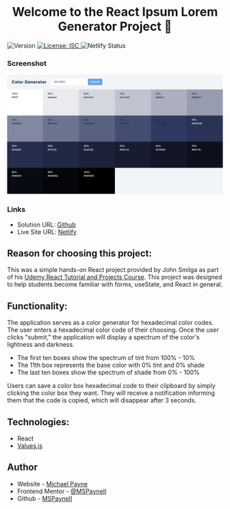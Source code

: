 <h1 align="center">Welcome to the React Ipsum Lorem Generator Project 👋</h1>
<p>
  <img alt="Version" src="https://img.shields.io/badge/version-1.0.0-blue.svg?cacheSeconds=2592000" />
  <a href="#" target="_blank">
    <img alt="License: ISC" src="https://img.shields.io/badge/License-ISC-yellow.svg" />
  </a>
  <img alt="Netlify Status" src="https://api.netlify.com/api/v1/badges/050620f6-ab98-4a26-810e-4651302d33b4/deploy-status" />
</p>

### Screenshot

![Screenshot](public/colorGeneratorScreenshot.png)

### Links

- Solution URL: [Github](https://github.com/MSPayneII/fem-nft-card-component)
- Live Site URL: [Netlify](https://mspayneii-react-color-generator.netlify.app/)

## Reason for choosing this project:

This was a simple hands-on React project provided by John Smilga as part of his [Udemy React Tutorial and Projects Course](https://www.udemy.com/course/react-tutorial-and-projects-course/). This project was designed to help students become familiar with forms, useState, and React in general.

## Functionality:

The application serves as a color generator for hexadecimal color codes. The user enters a hexadecimal color code of their choosing. Once the user clicks "submit," the application will display a spectrum of the color's lightness and darkness.

- The first ten boxes show the spectrum of tint from 100% - 10%
- The 11th box represents the base color with 0% tint and 0% shade
- The last ten boxes show the spectrum of shade from 0% - 100%

Users can save a color box hexadecimal code to their clipboard by simply clicking the color box they want. They will receive a notification informing them that the code is copied, which will disappear after 3 seconds.

## Technologies:

- React
- [Values.js](https://github.com/noeldelgado/values.js)

## Author

- Website - [Michael Payne](https://michaelspayneii.com/)
- Frontend Mentor - [@MSPayneII](https://www.frontendmentor.io/profile/MSPayneII)
- Github - [MSPayneII](https://github.com/MSPayneII)
